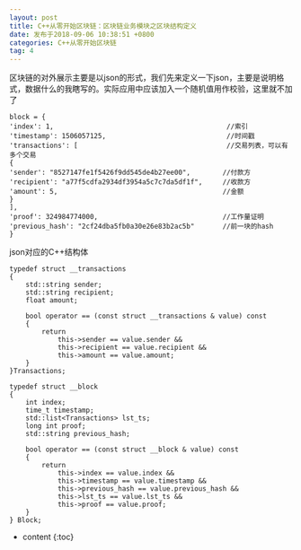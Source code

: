 ```yaml
---
layout: post
title: C++从零开始区块链：区块链业务模块之区块结构定义
date: 发布于2018-09-06 10:38:51 +0800
categories: C++从零开始区块链
tag: 4
---
```


区块链的对外展示主要是以json的形式，我们先来定义一下json，主要是说明格式，数据什么的我瞎写的。实际应用中应该加入一个随机值用作校验，这里就不加了

<!-- more -->

    
    
    block = {
    'index': 1,                                           //索引
    'timestamp': 1506057125,                              //时间戳
    'transactions': [                                     //交易列表，可以有多个交易
    { 
    'sender': "8527147fe1f5426f9dd545de4b27ee00",        //付款方
    'recipient': "a77f5cdfa2934df3954a5c7c7da5df1f",     //收款方
    'amount': 5,                                         //金额
    }
    ],
    'proof': 324984774000,                               //工作量证明
    'previous_hash': "2cf24dba5fb0a30e26e83b2ac5b"       //前一块的hash
    }  

json对应的C++结构体

    
    
    typedef struct __transactions
    {
        std::string sender;
        std::string recipient;
        float amount;
    
        bool operator == (const struct __transactions & value) const
        {
            return
                this->sender == value.sender &&
                this->recipient == value.recipient &&
                this->amount == value.amount;
        }
    }Transactions;
    
    typedef struct __block
    {
        int index;
        time_t timestamp;
        std::list<Transactions> lst_ts;
        long int proof;
        std::string previous_hash;
    
        bool operator == (const struct __block & value) const
        {
            return
                this->index == value.index &&
                this->timestamp == value.timestamp &&
                this->previous_hash == value.previous_hash &&
                this->lst_ts == value.lst_ts &&
                this->proof == value.proof;
        }
    } Block;

* content
{:toc}


